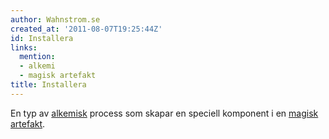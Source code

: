 ```yaml
---
author: Wahnstrom.se
created_at: '2011-08-07T19:25:44Z'
id: Installera
links:
  mention:
  - alkemi
  - magisk artefakt
title: Installera
---
```


En typ av [alkemisk] process som skapar en speciell komponent i en [magisk artefakt].

  [alkemisk]: alkemi
  [magisk artefakt]: magisk_artefakt